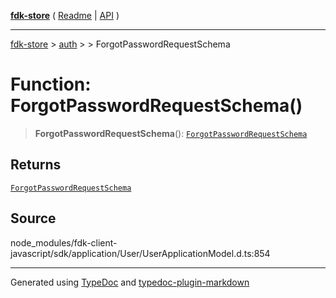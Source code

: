 [**fdk-store**](../../../README.md) ( [Readme](../../../README.md) \| [API](../../../API.md) )

---

[fdk-store](../../../API.md) > [auth](../../README.md) > [<internal>](../README.md) > ForgotPasswordRequestSchema

# Function: ForgotPasswordRequestSchema()

> **ForgotPasswordRequestSchema**(): [`ForgotPasswordRequestSchema`](../type-aliases/type-alias.ForgotPasswordRequestSchema.md)

## Returns

[`ForgotPasswordRequestSchema`](../type-aliases/type-alias.ForgotPasswordRequestSchema.md)

## Source

node_modules/fdk-client-javascript/sdk/application/User/UserApplicationModel.d.ts:854

---

Generated using [TypeDoc](https://typedoc.org/) and [typedoc-plugin-markdown](https://www.npmjs.com/package/typedoc-plugin-markdown)

